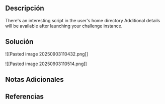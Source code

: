 ## Descripción 
There's an interesting script in the user's home directory
Additional details will be available after launching your challenge instance.
## Solución
![[Pasted image 20250903110432.png]]

![[Pasted image 20250903110514.png]]
## Notas Adicionales 
## Referencias
